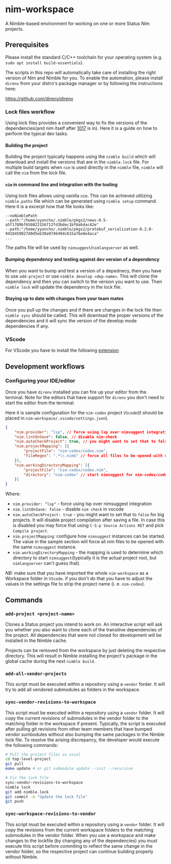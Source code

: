 # nim-workspace

A Nimble-based environment for working on one or more Status Nim projects.

## Prerequisites

Please install the standard C/C++ toolchain for your operating system
(e.g. `sudo apt install build-essentials`).

The scripts in this repo will automatically take care of installing the
right version of Nim and Nimble for you. To enable the automation, please
install `direnv` from your distro's package manager or by following the
instructions here:

https://github.com/direnv/direnv

### Lock files workflow

Using lock files provides a convenient way to fix the versions of the
dependencies(and nim itself after [1017](https://github.com/nim-lang/nimble/pull/1017) is in). Here it is a guide on how to
perform the typical dev tasks.

#### Building the project
Building the project typically happens using the `nimble build` which will
download and install the versions that are in the `nimble.lock` file. For
multiple build targets when `nim` is used directly in the `nimble` file,
`nimble` will call the `nim` from the lock file.

#### `nim` in command line and integration with the tooling
Using lock files allows using vanilla `nim`. This can be achieved utilizing
`nimble.paths` file which can be generated using `nimble setup` command. Here it
is a excerpt how that file looks like:

```
--noNimblePath
--path:"/home/yyoncho/.nimble/pkgs2/news-0.5-a5f1789bf650822156712fd3bdec1bf6ab4ac42e"
--path:"/home/yyoncho/.nimble/pkgs2/protobuf_serialization-0.2.0-9418459027d0d5eb30a974649dc615a76e8e4aca"
...
```

The paths file will be used by `nimsuggest`/`nimlangserver` as well.

#### Bumping dependency and testing against dev version of a dependency

When you want to bump and test a version of a depednecy, then you have to use
`add-project` or use `nimble develop <dep-name>`. This will clone the dependency
and then you can switch to the version you want to use. Then `nimble lock` will
update the dependency in the lock file.

#### Staying up to date with changes from your team mates

Once you pull up the changes and if there are changes in the lock file then
`nimble sync` should be called. This will download the proper versions of the
dependencies and it will sync the version of the develop mode dependencies if
any.

### VScode

For VScode you have to install the following [extension](https://marketplace.visualstudio.com/items?itemName=nimsaem.nimvscode)

## Development workflows

### Configuring your IDE/editor

Once you have `direnv` installed you can fire up your editor from the terminal.
Note for the editors that have support for `direnv` you don't need to start the
editor from the terminal.

Here it is sample configuration for the `nim-codex` project `VScode`(it should
be placed in `nim-workspace/.vscode/settings.json`).

``` json
{
    "nim.provider": "lsp", // force using lsp over nimsuggest integration
    "nim.lintOnSave": false, // disable nim-check
    "nim.autoCheckProject": true, // you might want to set that to false for big projects. It will disable project compilation after saving a file.
    "nim.projectMapping": [{
        "projectFile": "nim-codex/codex.nim",
        "fileRegex": ".*\\.nim$" // force all files to be opened with once nimsuggest instance
    }],
    "nim.workingDirectoryMapping": [{
        "projectFile": "nim-codex/codex.nim",
        "directory": "nim-codex" // start nimsuggest for nim-codex/codex.nim in nim-codex folder
    }]
}
```

Where:

- `nim.provider: "lsp"` - force using lsp over nimsuggest integration
- `nim.lintOnSave: false` -  disable `nim check` in vscode
- `nim.autoCheckProject: true` - you might want to set that to `false` for big
  projects. It will disable project compilation after saving a file. In case
  this is disabled you may force that using `C-S-p Source Actions RET` and pick
  `Compile project`.
- `nim.projectMapping`: configure how `nimsuggest` instances can be started.
  The value in the sample section will force all nim files to be opened with the
  same `nimsuggest` instance.
- `nim.workingDirectoryMapping` - the mapping is used to determine which
  directory to start `nimsuggest`(typically it is the actual project root, but
  `nimlangserver` can't guess that).

_NB:_ make sure that you have imported the whole `nim-workspace` as a Workspace
folder in `VScode`. if you don't do that you have to adjust the values in the
settings file to strip the project name (i. e. `nim-codex`).

## Commands

### `add-project <project-name>`

Clones a Status project you intend to work on. An interactive script will
ask you whether you also want to clone each of the transitive dependencies
of the project. All dependencies that were not cloned for development will
be installed in the Nimble cache.

Projects can be removed from the workspace by just deleting the respective
directory. This will result in Nimble installing the project's package in
the global cache during the next `nimble build`.

### `add-all-vendor-projects`

This script must be executed within a repository using a `vendor` forder. It
will try to add all vendored submodules as folders in the workspace.

### `sync-vendor-revisions-to-workspace`

This script must be executed within a repository using a `vendor` folder. It
will copy the current revisions of submodules in the vendor folder to the
matching folder in the workspace if present. Typically, the script is executed
after pulling git revisions from other team members that have bumped vendor
sumbodules without also bumping the same packages in the Nimble lock file.
To resolve the arising discrepancy, the developer would execute the following
commands:

```bash
# Pull the project files as usual
cd top-level-project
git pull
make update # or git submodule update --init --recursive

# Fix the lock file
sync-vendor-revisions-to-workspace
nimble lock
git add nimble.lock
git commit -m "Update the lock file"
git push
```

### `sync-workspace-revisions-to-vendor`

This script must be executed within a repository using a `vendor` folder. It
will copy the revisions from the current workspace folders to the matching
submodules in the vendor folder. When you use a workspace and make changes
to the lockfile (by changing any of the dependencies) you must execute this
script before commiting to reflect the same change in the vendor folder, so
the respective project can continue building properly without Nimble.

